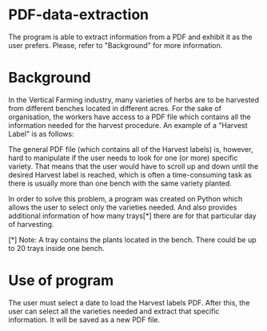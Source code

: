 # PDF-data-extraction
The program is able to extract information from a PDF and exhibit it as the user prefers. Please, refer to "Background" for more information.

<h1>Background</h1>

In the Vertical Farming industry, many varieties of herbs are to be harvested from different benches located in different acres. For the sake of organisation, the workers have access to a PDF file which contains all the information needed for the harvest procedure. An example of a "Harvest Label" is as follows:


The general PDF file (which contains all of the Harvest labels) is, however, hard to manipulate if the user needs to look for one (or more) specific variety. That means that the user would have to scroll up and down until the desired Harvest label is reached, which is often a time-consuming task as there is usually more than one bench with the same variety planted.

In order to solve this problem, a program was created on Python which allows the user to select only the varieties needed. And also provides additional information of how many trays[*] there are for that particular day of harvesting.

[*] Note: A tray contains the plants located in the bench. There could be up to 20 trays inside one bench.

<h1>Use of program</h1>

The user must select a date to load the Harvest labels PDF. After this, the user can select all the varieties needed and extract that specific information. It will be saved as a new PDF file.




